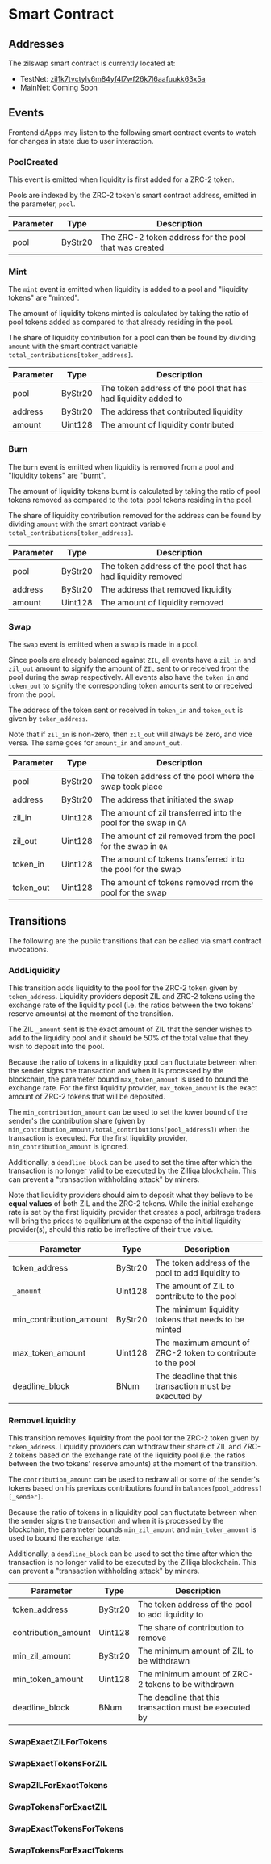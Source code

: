 # Smart Contract

## Addresses

The zilswap smart contract is currently located at:

- TestNet: [zil1k7tvctylv6m84yf4l7wf26k7l6aafuukk63x5a](https://viewblock.io/zilliqa/address/zil1k7tvctylv6m84yf4l7wf26k7l6aafuukk63x5a?network=testnet)
- MainNet: Coming Soon

## Events

Frontend dApps may listen to the following smart contract events to watch for changes in state due to user interaction.

### PoolCreated

This event is emitted when liquidity is first added for a ZRC-2 token.

Pools are indexed by the ZRC-2 token's smart contract address, emitted in the parameter, `pool`.

| Parameter | Type    | Description                                           |
|-----------|---------|-------------------------------------------------------|
| pool      | ByStr20 | The ZRC-2 token address for the pool that was created |

### Mint

The `mint` event is emitted when liquidity is added to a pool and "liquidity tokens" are "minted".

The amount of liquidity tokens minted is calculated by taking the ratio of pool tokens added as compared to that already residing in the pool.

The share of liquidity contribution for a pool can then be found by dividing `amount` with the smart contract variable `total_contributions[token_address]`.

| Parameter | Type    | Description                                                    |
|-----------|---------|----------------------------------------------------------------|
| pool      | ByStr20 | The token address of the pool that has had liquidity added to  |
| address   | ByStr20 | The address that contributed liquidity                         |
| amount    | Uint128 | The amount of liquidity contributed                            |

### Burn

The `burn` event is emitted when liquidity is removed from a pool and "liquidity tokens" are "burnt".

The amount of liquidity tokens burnt is calculated by taking the ratio of pool tokens removed as compared to the total pool tokens residing in the pool.

The share of liquidity contribution removed for the address can be found by dividing `amount` with the smart contract variable `total_contributions[token_address]`.

| Parameter | Type    | Description                                                   |
|-----------|---------|---------------------------------------------------------------|
| pool      | ByStr20 | The token address of the pool that has had liquidity removed  |
| address   | ByStr20 | The address that removed liquidity                            |
| amount    | Uint128 | The amount of liquidity removed                               |

### Swap

The `swap` event is emitted when a swap is made in a pool.

Since pools are already balanced against `ZIL`, all events have a `zil_in` and `zil_out` amount
to signify the amount of `ZIL` sent to or received from the pool during the swap respectively.
All events also have the `token_in` and `token_out` to signify the corresponding token amounts
sent to or received from the pool.

The address of the token sent or received in `token_in` and `token_out` is given by `token_address`.

Note that if `zil_in` is non-zero, then `zil_out` will always be zero, and vice versa. The
same goes for `amount_in` and `amount_out`.

| Parameter | Type    | Description                                                       |
|-----------|---------|-------------------------------------------------------------------|
| pool      | ByStr20 | The token address of the pool where the swap took place           |
| address   | ByStr20 | The address that initiated the swap                               |
| zil_in    | Uint128 | The amount of zil transferred into the pool for the swap in `QA`  |
| zil_out   | Uint128 | The amount of zil removed from the pool for the swap in `QA`      |
| token_in  | Uint128 | The amount of tokens transferred into the pool for the swap       |
| token_out | Uint128 | The amount of tokens removed rrom the pool for the swap           |

## Transitions

The following are the public transitions that can be called via smart contract invocations.

### AddLiquidity

This transition adds liquidity to the pool for the ZRC-2 token given by `token_address`.
Liquidity providers deposit ZIL and ZRC-2 tokens using the exchange rate of the liquidity pool
(i.e. the ratios between the two tokens' reserve amounts) at the moment of the transition.

The ZIL `_amount` sent is the exact amount of ZIL that the sender wishes to add to the liquidity
pool and it should be 50% of the total value that they wish to deposit into the pool.

Because the ratio of tokens in a liquidity pool can fluctutate between when the sender signs
the transaction and when it is processed by the blockchain, the parameter bound `max_token_amount`
is used to bound the exchange rate. For the first liquidity provider, `max_token_amount`
is the exact amount of ZRC-2 tokens that will be deposited.

The `min_contribution_amount` can be used to set the lower bound of the sender's
the contribution share (given by `min_contribution_amount/total_contributions[pool_address]`)
when the transaction is executed. For the first liquidity provider, `min_contribution_amount` is ignored.

Additionally, a `deadline_block` can be used to set the time after which the transaction is no longer
valid to be executed by the Zilliqa blockchain. This can prevent a "transaction withholding attack" by miners.

Note that liquidity providers should aim to deposit what they believe to be **equal values** of
both ZIL and the ZRC-2 tokens. While the initial exchange rate is set by the first liquidity provider
that creates a pool, arbitrage traders will bring the prices to equilibrium at the expense of the
initial liquidity provider(s), should this ratio be irreflective of their true value.

| Parameter        | Type    | Description                                                       |
|------------------|---------|-------------------------------------------------------------------|
| token_address    | ByStr20 | The token address of the pool to add liquidity to                 |
| `_amount`        | Uint128 | The amount of ZIL to contribute to the pool                       |
| min_contribution_amount | ByStr20 | The minimum liquidity tokens that needs to be minted       |
| max_token_amount | Uint128 | The maximum amount of ZRC-2 token to contribute to the pool       |
| deadline_block   | BNum    | The deadline that this transaction must be executed by            |

### RemoveLiquidity

This transition removes liquidity from the pool for the ZRC-2 token given by `token_address`.
Liquidity providers can withdraw their share of ZIL and ZRC-2 tokens based on the exchange rate
of the liquidity pool (i.e. the ratios between the two tokens' reserve amounts) at the moment of the transition.

The `contribution_amount` can be used to redraw all or some of the sender's tokens based on his
previous contributions found in `balances[pool_address][_sender]`.

Because the ratio of tokens in a liquidity pool can fluctutate between when the sender signs
the transaction and when it is processed by the blockchain, the parameter bounds `min_zil_amount`
and `min_token_amount` is used to bound the exchange rate.

Additionally, a `deadline_block` can be used to set the time after which the transaction is no longer
valid to be executed by the Zilliqa blockchain. This can prevent a "transaction withholding attack" by miners.

| Parameter        | Type    | Description                                            |
|------------------|---------|--------------------------------------------------------|
| token_address    | ByStr20 | The token address of the pool to add liquidity to      |
| contribution_amount | Uint128 | The share of contribution to remove                 |
| min_zil_amount   | ByStr20 | The minimum amount of ZIL to be withdrawn              |
| min_token_amount | Uint128 | The minimum amount of ZRC-2 tokens to be withdrawn     |
| deadline_block   | BNum    | The deadline that this transaction must be executed by |

### SwapExactZILForTokens

### SwapExactTokensForZIL

### SwapZILForExactTokens

### SwapTokensForExactZIL

### SwapExactTokensForTokens

### SwapTokensForExactTokens
